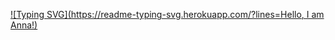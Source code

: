 [![Typing SVG](https://readme-typing-svg.herokuapp.com/?lines=Hello, I am Anna!)](https://git.io/typing-svg)

